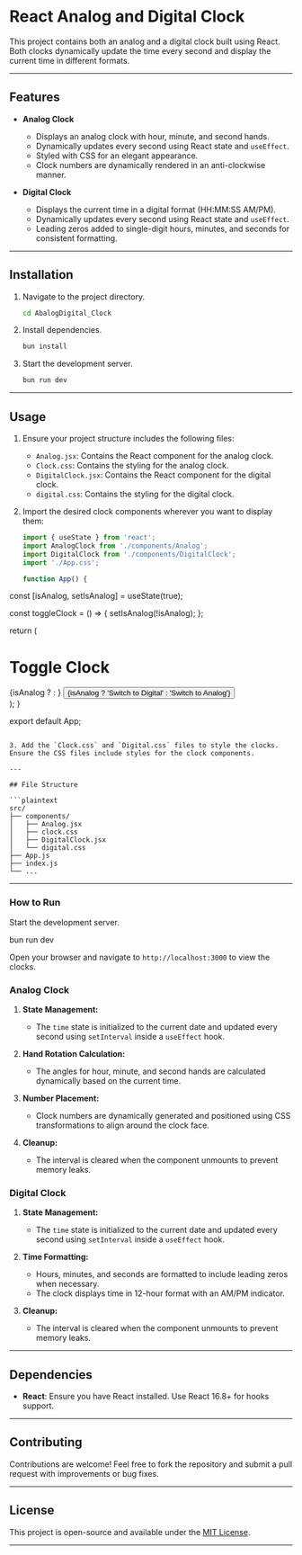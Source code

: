 # React Analog and Digital Clock

This project contains both an analog and a digital clock built using React. Both clocks dynamically update the time every second and display the current time in different formats.

---

## Features

- **Analog Clock**
  - Displays an analog clock with hour, minute, and second hands.
  - Dynamically updates every second using React state and `useEffect`.
  - Styled with CSS for an elegant appearance.
  - Clock numbers are dynamically rendered in an anti-clockwise manner.

- **Digital Clock**
  - Displays the current time in a digital format (HH:MM:SS AM/PM).
  - Dynamically updates every second using React state and `useEffect`.
  - Leading zeros added to single-digit hours, minutes, and seconds for consistent formatting.

---

## Installation

1. Navigate to the project directory.
   ```bash
   cd AbalogDigital_Clock
   ```

2. Install dependencies.
   ```bash
   bun install
   ```

3. Start the development server.
   ```bash
   bun run dev
   ```

---

## Usage

1. Ensure your project structure includes the following files:
   - `Analog.jsx`: Contains the React component for the analog clock.
   - `Clock.css`: Contains the styling for the analog clock.
   - `DigitalClock.jsx`: Contains the React component for the digital clock.
   - `digital.css`: Contains the styling for the digital clock.

2. Import the desired clock components wherever you want to display them:

   ```javascript
   import { useState } from 'react';
   import AnalogClock from './components/Analog';
   import DigitalClock from './components/DigitalClock';
   import './App.css';

   function App() {
  const [isAnalog, setIsAnalog] = useState(true);

  const toggleClock = () => {
    setIsAnalog(!isAnalog);
  };

  return (
    <div className="app">
      <h1>Toggle Clock</h1>
      {isAnalog ? <AnalogClock /> : <DigitalClock />}
      <button onClick={toggleClock}>
        {isAnalog ? 'Switch to Digital' : 'Switch to Analog'}
      </button>
    </div>
  );
   }

   export default App;
   ```

3. Add the `Clock.css` and `Digital.css` files to style the clocks. Ensure the CSS files include styles for the clock components.

---

## File Structure

```plaintext
src/
├── components/
│   ├── Analog.jsx
│   ├── clock.css
│   ├── DigitalClock.jsx
│   └── digital.css
├── App.js
├── index.js
└── ...
```

---

### How to Run

 Start the development server.

 bun run dev

 Open your browser and navigate to `http://localhost:3000` to view the clocks.

### Analog Clock

1. **State Management:**
   - The `time` state is initialized to the current date and updated every second using `setInterval` inside a `useEffect` hook.

2. **Hand Rotation Calculation:**
   - The angles for hour, minute, and second hands are calculated dynamically based on the current time.

3. **Number Placement:**
   - Clock numbers are dynamically generated and positioned using CSS transformations to align around the clock face.

4. **Cleanup:**
   - The interval is cleared when the component unmounts to prevent memory leaks.

### Digital Clock

1. **State Management:**
   - The `time` state is initialized to the current date and updated every second using `setInterval` inside a `useEffect` hook.

2. **Time Formatting:**
   - Hours, minutes, and seconds are formatted to include leading zeros when necessary.
   - The clock displays time in 12-hour format with an AM/PM indicator.

3. **Cleanup:**
   - The interval is cleared when the component unmounts to prevent memory leaks.

---

## Dependencies

- **React**: Ensure you have React installed. Use React 16.8+ for hooks support.

---

## Contributing

Contributions are welcome! Feel free to fork the repository and submit a pull request with improvements or bug fixes.

---

## License

This project is open-source and available under the [MIT License](LICENSE).

---

